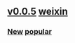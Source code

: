 ## [v0.0.5](https://github.com/littleflute/TED-Ed/edit/master/README.md) [weixin](https://github.com/littleflute/weixin)
### [New](https://www.youtube.com/user/TEDEducation/videos) [popular](https://www.youtube.com/user/TEDEducation/videos?view=0&sort=p&flow=grid)
